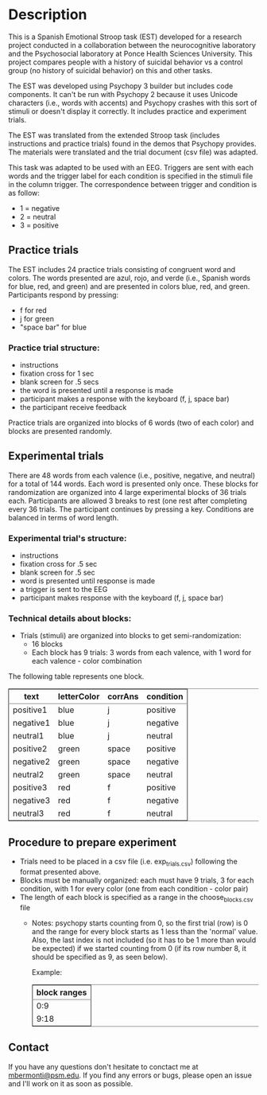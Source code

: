 
# Description

This is a Spanish Emotional Stroop task (EST) developed for a research project
conducted in a collaboration between the neurocognitive laboratory and the
Psychosocial laboratory at Ponce Health Sciences University. This project
compares people with a history of suicidal behavior vs a control
group (no history of suicidal behavior) on this and other tasks.

The EST was developed using Psychopy 3 builder but includes code
components. It can't be run with Psychopy 2 because it uses Unicode
characters (i.e., words with accents) and Psychopy crashes with this sort of
stimuli or doesn't display it correctly. It includes practice and experiment trials.

The EST was translated from the extended Stroop task (includes
instructions and practice trials) found in the demos that Psychopy provides. The
materials were translated and the trial document (csv file) was adapted.

This task was adapted to be used with an EEG. Triggers are sent with each words
and the trigger label for each condition is specified in the stimuli file in the
column trigger. The correspondence between trigger and condition is as follow:

-   1 = negative
-   2 = neutral
-   3 = positive


## Practice trials

The EST includes 24 practice trials consisting of congruent word and colors.
The words presented are azul, rojo, and verde (i.e., Spanish words for
blue, red, and green) and are presented in colors blue, red, and green.
Participants respond by pressing:

-   f for red
-   j for green
-   "space bar" for blue


### Practice trial structure:

-   instructions
-   fixation cross for 1 sec
-   blank screen for .5 secs
-   the word is presented until a response is made
-   participant makes a response with the keyboard (f, j, space bar)
-   the participant receive feedback

Practice trials are organized into blocks of 6 words (two of each color) and
blocks are presented randomly.


## Experimental trials

There are 48 words from each valence (i.e., positive, negative, and neutral)
for a total of 144 words. Each word is presented only once. These blocks for
randomization are organized into 4 large experimental blocks of 36 trials
each. Participants are allowed 3 breaks to rest (one rest after completing
every 36 trials. The participant continues by pressing a key. Conditions are
balanced in terms of word length.


### Experimental trial's structure:

-   instructions
-   fixation cross for .5 sec
-   blank screen for .5 sec
-   word is presented until response is made
-   a trigger is sent to the EEG
-   participant makes response with the keyboard (f, j, space bar)


### Technical details about blocks:

-   Trials (stimuli) are organized into blocks to get semi-randomization:
    -   16 blocks
    -   Each block has 9 trials: 3 words from each valence, with 1 word for
        each valence - color combination

The following table represents one block.

<table border="2" cellspacing="0" cellpadding="6" rules="groups" frame="hsides">


<colgroup>
<col  class="org-left" />

<col  class="org-left" />

<col  class="org-left" />

<col  class="org-left" />
</colgroup>
<thead>
<tr>
<th scope="col" class="org-left">text</th>
<th scope="col" class="org-left">letterColor</th>
<th scope="col" class="org-left">corrAns</th>
<th scope="col" class="org-left">condition</th>
</tr>
</thead>

<tbody>
<tr>
<td class="org-left">positive1</td>
<td class="org-left">blue</td>
<td class="org-left">j</td>
<td class="org-left">positive</td>
</tr>


<tr>
<td class="org-left">negative1</td>
<td class="org-left">blue</td>
<td class="org-left">j</td>
<td class="org-left">negative</td>
</tr>


<tr>
<td class="org-left">neutral1</td>
<td class="org-left">blue</td>
<td class="org-left">j</td>
<td class="org-left">neutral</td>
</tr>


<tr>
<td class="org-left">positive2</td>
<td class="org-left">green</td>
<td class="org-left">space</td>
<td class="org-left">positive</td>
</tr>


<tr>
<td class="org-left">negative2</td>
<td class="org-left">green</td>
<td class="org-left">space</td>
<td class="org-left">negative</td>
</tr>


<tr>
<td class="org-left">neutral2</td>
<td class="org-left">green</td>
<td class="org-left">space</td>
<td class="org-left">neutral</td>
</tr>


<tr>
<td class="org-left">positive3</td>
<td class="org-left">red</td>
<td class="org-left">f</td>
<td class="org-left">positive</td>
</tr>


<tr>
<td class="org-left">negative3</td>
<td class="org-left">red</td>
<td class="org-left">f</td>
<td class="org-left">negative</td>
</tr>


<tr>
<td class="org-left">neutral3</td>
<td class="org-left">red</td>
<td class="org-left">f</td>
<td class="org-left">neutral</td>
</tr>
</tbody>
</table>


## Procedure to prepare experiment

-   Trials need to be placed in a csv file (i.e. exp<sub>trials.csv</sub>) following the
    format presented above.
-   Blocks must be manually organized: each must have 9 trials, 3 for each condition,
    with 1 for every color (one from each condition - color pair)
-   The length of each block is specified as a range in the choose<sub>blocks.csv</sub> file
    -   Notes: psychopy starts counting from 0, so the first trial (row) is 0 and
        the range for every block starts as 1 less than the 'normal' value. Also,
        the last index is not included (so it has to be 1 more than would be expected)
        if we started counting from 0 (if its row number 8, it should be specified as 9,
        as seen below).

        Example:

        <table border="2" cellspacing="0" cellpadding="6" rules="groups" frame="hsides">


        <colgroup>
        <col  class="org-center" />
        </colgroup>
        <thead>
        <tr>
        <th scope="col" class="org-center">block ranges</th>
        </tr>
        </thead>

        <tbody>
        <tr>
        <td class="org-center">0:9</td>
        </tr>


        <tr>
        <td class="org-center">9:18</td>
        </tr>
        </tbody>
        </table>


## Contact

If you have any questions don't hesitate to conctact me at [mbermonti@psm.edu](mailto:mbermonti@psm.edu).
If you find any errors or bugs, please open an issue and I'll work on it
as soon as possible.
